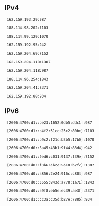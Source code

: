 ## IPv4
```
 162.159.193.29:987
```
```
 188.114.98.202:7103
```
```
 188.114.99.129:1070
```
```
 162.159.192.95:942
```
```
 162.159.204.69:7152
```
```
 162.159.204.113:1387
```
```
 162.159.204.118:987
```
```
 188.114.96.254:1843
```
```
 162.159.204.41:2371
```
```
 162.159.192.88:934
```

## IPv6
```
 [2606:4700:d1::be23:1652:0db5:ddc1]:987
```
```
 [2606:4700:d1::b4f2:51cc:25c2:80bc]:7103
```
```
 [2606:4700:d1::b9c2:f21c:b3b5:17b0]:1070
```
```
 [2606:4700:d0::8a45:43b1:9f44:88d4]:942
```
```
 [2606:4700:d1::9ed6:c031:9137:f39e]:7152
```
```
 [2606:4700:d0::f3b6:eb2e:5ae8:b2f7]:1387
```
```
 [2606:4700:d0::a856:2e24:916c:c804]:987
```
```
 [2606:4700:d0::3555:843d:a778:1a71]:1843
```
```
 [2606:4700:d0::a9f8:eb5e:ec39:ae3f]:2371
```
```
 [2606:4700:d1::cc3a:c35d:b27e:788b]:934
```
